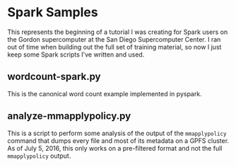Spark Samples
=============

This represents the beginning of a tutorial I was creating for Spark users on 
the Gordon supercomputer at the San Diego Supercomputer Center.  I ran out of 
time when building out the full set of training material, so now I just keep
some Spark scripts I've written and used.

wordcount-spark.py
------------------
This is the canonical word count example implemented in pyspark.

analyze-mmapplypolicy.py
------------------------
This is a script to perform some analysis of the output of the `mmapplypolicy`
command that dumps every file and most of its metadata on a GPFS cluster.  As
of July 5, 2016, this only works on a pre-filtered format and not the full
`mmapplypolicy` output.

